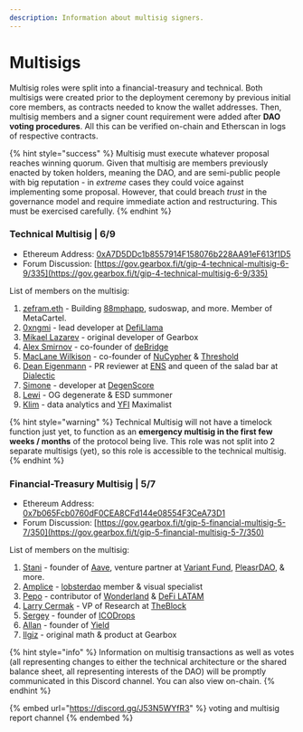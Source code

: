 ```yaml
---
description: Information about multisig signers.
---
```


# Multisigs

Multisig roles were split into a financial-treasury and technical. Both multisigs were created prior to the deployment ceremony by previous initial core members, as contracts needed to know the wallet addresses. Then, multisig members and a signer count requirement were added after **DAO voting procedures**. All this can be verified on-chain and Etherscan in logs of respective contracts.

{% hint style="success" %}
Multisig must execute whatever proposal reaches winning quorum. Given that multisig are members previously enacted by token holders, meaning the DAO, and are semi-public people with big reputation - in _extreme_ cases they could voice against implementing some proposal. However, that could breach _trust_ in the governance model and require immediate action and restructuring. This must be exercised carefully.
{% endhint %}

### Technical Multisig | 6/9

* Ethereum Address: [0xA7D5DDc1b8557914F158076b228AA91eF613f1D5](https://etherscan.io/address/0xA7D5DDc1b8557914F158076b228AA91eF613f1D5)
* Forum Discussion: [https://gov.gearbox.fi/t/gip-4-technical-multisig-6-9/335](https://gov.gearbox.fi/t/gip-4-technical-multisig-6-9/335)

List of members on the multisig:

1. [zefram.eth](https://twitter.com/boredGenius) - Building [88mphapp](https://twitter.com/88mphapp), sudoswap, and more. Member of MetaCartel.
2. [0xngmi](https://twitter.com/0xngmi) - lead developer at [DefiLlama](https://defillama.com/)
3. [Mikael Lazarev](https://twitter.com/mikaellazarev) - original developer of Gearbox
4. [Alex Smirnov](https://twitter.com/AlexSmirnov\_\_) - co-founder of [deBridge](https://twitter.com/deBridgeFinance)
5. [MacLane Wilkison](https://twitter.com/MacLaneWilkison) - co-founder of [NuCypher](https://twitter.com/NuCypher) & [Threshold](https://twitter.com/TheTNetwork)
6. [Dean Eigenmann](https://twitter.com/DeanEigenmann) - PR reviewer at [ENS](https://twitter.com/ensdomains) and queen of the salad bar at [Dialectic](https://twitter.com/Dialectic\_CH)
7. [Simone](https://twitter.com/kronosimste) - developer at [DegenScore](https://twitter.com/DegenScore)
8. [Lewi](https://twitter.com/lewifree) - OG degenerate & ESD summoner
9. [Klim](https://twitter.com/milkyklim) - data analytics and [YFI](https://twitter.com/iearnfinance) Maximalist

{% hint style="warning" %}
Technical Multisig will not have a timelock function just yet, to function as an **emergency multisig in the first few weeks / months** of the protocol being live. This role was not split into 2 separate multisigs (yet), so this role is accessible to the technical multisig.
{% endhint %}

### Financial-Treasury Multisig | 5/7

* Ethereum Address: [0x7b065Fcb0760dF0CEA8CFd144e08554F3CeA73D1](https://etherscan.io/address/0x7b065Fcb0760dF0CEA8CFd144e08554F3CeA73D1)
* Forum Discussion: [https://gov.gearbox.fi/t/gip-5-financial-multisig-5-7/350](https://gov.gearbox.fi/t/gip-5-financial-multisig-5-7/350)

List of members on the multisig:

1. [Stani](https://twitter.com/StaniKulechov) - founder of [Aave](https://twitter.com/AaveAave), venture partner at [Variant Fund](https://twitter.com/VariantFund), [PleasrDAO](https://twitter.com/PleasrDAO), & more.
2. [Amplice](https://twitter.com/astr0bas3d) - [lobsterdao](https://twitter.com/10b57e6da0) member & visual specialist
3. [Pepo](https://twitter.com/0xPEPO) - contributor of [Wonderland](https://twitter.com/defi\_wonderland) & [DeFi LATAM](https://twitter.com/defi\_latam)
4. [Larry Cermak](https://twitter.com/lawmaster) - VP of Research at [TheBlock](https://twitter.com/TheBlock\_\_)
5. [Sergey](https://t.me/icodrops\_sergey) - founder of [ICODrops](https://twitter.com/ICODrops)
6. [Allan](https://twitter.com/niemerg) - founder of [Yield](https://twitter.com/yield)
7. [Ilgiz](https://twitter.com/apeir99n) - original math & product at Gearbox

{% hint style="info" %}
Information on multisig transactions as well as votes (all representing changes to either the technical architecture or the shared balance sheet, all representing interests of the DAO) will be promptly communicated in this Discord channel. You can also view on-chain.
{% endhint %}

{% embed url="https://discord.gg/J53N5WYfR3" %}
voting and multisig report channel
{% endembed %}
